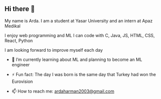 ## Hi there 👋

My name is Arda. 
I am a student at Yasar University and an intern at Apaz Medikal

I enjoy web programming and ML
I can code with C, Java, JS, HTML, CSS, React, Python



I am looking forward to improve myself each day 



- 🌱 I’m currently learning about ML and planning to become an ML engineer




- ⚡ Fun fact: The day I was born is the same day that Turkey had won the Eurovision


- 📫 How to reach me: ardaharman2003@gmail.com
